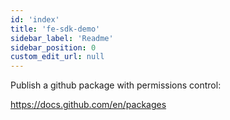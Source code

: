 ```yaml
---
id: 'index'
title: 'fe-sdk-demo'
sidebar_label: 'Readme'
sidebar_position: 0
custom_edit_url: null
---
```


Publish a github package with permissions control:

https://docs.github.com/en/packages
